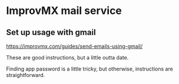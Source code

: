 # ImprovMX mail service

## Set up usage with gmail

https://improvmx.com/guides/send-emails-using-gmail/

These are good instructions, but a little outta date.

Finding app password is a little tricky, but otherwise, instructions are straightforward.